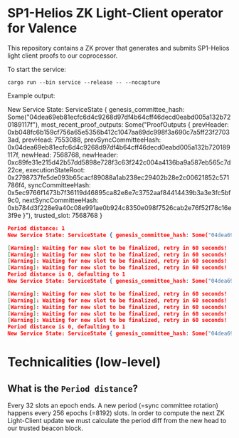 # SP1-Helios ZK Light-Client operator for Valence
This repository contains a ZK prover that generates and submits SP1-Helios light client proofs
to our coprocessor.

To start the service:

```shell
cargo run --bin service --release -- --nocapture
```

Example output:

New Service State: ServiceState { genesis_committee_hash: Some("04dea69eb81ecfc6d4c9268d97df4b64cff46decd0eabd005a132b720189117f"), most_recent_proof_outputs: Some("ProofOutputs { prevHeader: 0xb048fc6b159cf756a65e5356b412c1047aa69dc998f3a690c7a5ff23f27033ad, prevHead: 7553088, prevSyncCommitteeHash: 0x04dea69eb81ecfc6d4c9268d97df4b64cff46decd0eabd005a132b720189117f, newHead: 7568768, newHeader: 0xc89fe31e215d42b57dd5898e728f3c63f242c004a4136ba9a587eb565c7d22ce, executionStateRoot: 0x2798737fe5de093b65cacf89088a1ab238ec29402b28e2c00621852c571786f4, syncCommitteeHash: 0x5ec9766f1473b7f36119d46895ca82e8e7c3752aaf84414439b3a3e3fc5bf9c0, nextSyncCommitteeHash: 0xb784d3f228e9a40c08e991ae0b924c8350e098f7526cab2e76f52f78c16e3f9e }"), trusted_slot: 7568768 }

```json
Period distance: 1
New Service State: ServiceState { genesis_committee_hash: Some("04dea69eb81ecfc6d4c9268d97df4b64cff46decd0eabd005a132b720189117f"), most_recent_proof_outputs: Some("ProofOutputs { prevHeader: 0x4fa350fa61823a1b1b752c325220b1fabcf2a9c27da48032614c756a3b486c53, prevHead: 7560896, prevSyncCommitteeHash: 0x04dea69eb81ecfc6d4c9268d97df4b64cff46decd0eabd005a132b720189117f, newHead: 7568640, newHeader: 0xfbdf0a5e20f5e9359436cffae146423f93ccc089a33138b327db2ce66919b1ea, executionStateRoot: 0xa6771daabc69d0dc2530e18ec0dabfcfeb32db957c427ff5ca7e441dbe05aee9, syncCommitteeHash: 0x5ec9766f1473b7f36119d46895ca82e8e7c3752aaf84414439b3a3e3fc5bf9c0, nextSyncCommitteeHash: 0x0000000000000000000000000000000000000000000000000000000000000000 }"), trusted_slot: 7568640 } 

[Warning]: Waiting for new slot to be finalized, retry in 60 seconds!
[Warning]: Waiting for new slot to be finalized, retry in 60 seconds!
[Warning]: Waiting for new slot to be finalized, retry in 60 seconds!
[Warning]: Waiting for new slot to be finalized, retry in 60 seconds!
Period distance is 0, defaulting to 1
New Service State: ServiceState { genesis_committee_hash: Some("04dea69eb81ecfc6d4c9268d97df4b64cff46decd0eabd005a132b720189117f"), most_recent_proof_outputs: Some("ProofOutputs { prevHeader: 0xfbdf0a5e20f5e9359436cffae146423f93ccc089a33138b327db2ce66919b1ea, prevHead: 7568640, prevSyncCommitteeHash: 0x5ec9766f1473b7f36119d46895ca82e8e7c3752aaf84414439b3a3e3fc5bf9c0, newHead: 7568672, newHeader: 0x8824a92b7bcf6c5af21b21ec585530ae855e8b8bd2064b2e0f549ce6e6808ee2, executionStateRoot: 0xa53da213c622710d058fcf5ab870983fe36245abf202c284d7b6b72b14a9b156, syncCommitteeHash: 0x5ec9766f1473b7f36119d46895ca82e8e7c3752aaf84414439b3a3e3fc5bf9c0, nextSyncCommitteeHash: 0xb784d3f228e9a40c08e991ae0b924c8350e098f7526cab2e76f52f78c16e3f9e }"), trusted_slot: 7568672 } 

[Warning]: Waiting for new slot to be finalized, retry in 60 seconds!
[Warning]: Waiting for new slot to be finalized, retry in 60 seconds!
[Warning]: Waiting for new slot to be finalized, retry in 60 seconds!
[Warning]: Waiting for new slot to be finalized, retry in 60 seconds!
[Warning]: Waiting for new slot to be finalized, retry in 60 seconds!
Period distance is 0, defaulting to 1
New Service State: ServiceState { genesis_committee_hash: Some("04dea69eb81ecfc6d4c9268d97df4b64cff46decd0eabd005a132b720189117f"), most_recent_proof_outputs: Some("ProofOutputs { prevHeader: 0x8824a92b7bcf6c5af21b21ec585530ae855e8b8bd2064b2e0f549ce6e6808ee2, prevHead: 7568672, prevSyncCommitteeHash: 0x5ec9766f1473b7f36119d46895ca82e8e7c3752aaf84414439b3a3e3fc5bf9c0, newHead: 7568704, newHeader: 0x5619fa8cba1be46ca780c001a5493b1039426a2a20756b8c6c149642f61289d6, executionStateRoot: 0xd16d76a1724cc39c25a016de4ed40335efebfea23526d3f2cfba76
```


# Technicalities (low-level)

## What is the `Period distance`? 
Every 32 slots an epoch ends. A new period (=sync committee rotation) happens every 256 epochs (=8192) slots.
In order to compute the next ZK Light-Client update we must calculate the period diff from the new head to our
trusted beacon block.
